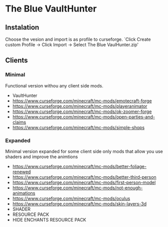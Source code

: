 
# The Blue VaultHunter

## Instalation

Choose the vesion and import is as profile to curseforge.
`Click Create custom Profile -> Click Import -> Select The Blue VaulHunter.zip'


## Clients

### Minimal
Functional version withou any client side mods.
* VaultHunter
* https://www.curseforge.com/minecraft/mc-mods/emotecraft-forge
* https://www.curseforge.com/minecraft/mc-mods/playeranimator
* https://www.curseforge.com/minecraft/mc-mods/ok-zoomer-forge
* https://www.curseforge.com/minecraft/mc-mods/open-parties-and-claims
* https://www.curseforge.com/minecraft/mc-mods/simple-shops


### Expanded 
Minimal version expanded for some client side only mods that allow you use shaders and improve the animtions
* https://www.curseforge.com/minecraft/mc-mods/better-foliage-renewed
* https://www.curseforge.com/minecraft/mc-mods/better-third-person
* https://www.curseforge.com/minecraft/mc-mods/first-person-model
* https://www.curseforge.com/minecraft/mc-mods/not-enough-animations
* https://www.curseforge.com/minecraft/mc-mods/oculus
* https://www.curseforge.com/minecraft/mc-mods/skin-layers-3d
* SHADER
* RESOURCE PACK
* HIDE ENCHANTS RESOURCE PACK
